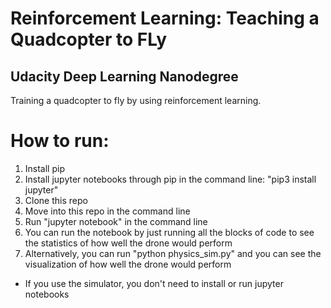 # Reinforcement Learning: Teaching a Quadcopter to FLy
## Udacity Deep Learning Nanodegree
Training a quadcopter to fly by using reinforcement learning.
# How to run:
1) Install pip
2) Install jupyter notebooks through pip in the command line: "pip3 install jupyter"
3) Clone this repo
4) Move into this repo in the command line
5) Run "jupyter notebook" in the command line
6) You can run the notebook by just running all the blocks of code to see the statistics of how well the drone would perform
7) Alternatively, you can run "python physics_sim.py" and you can see the visualization of how well the drone would perform
* If you use the simulator, you don't need to install or run jupyter notebooks
